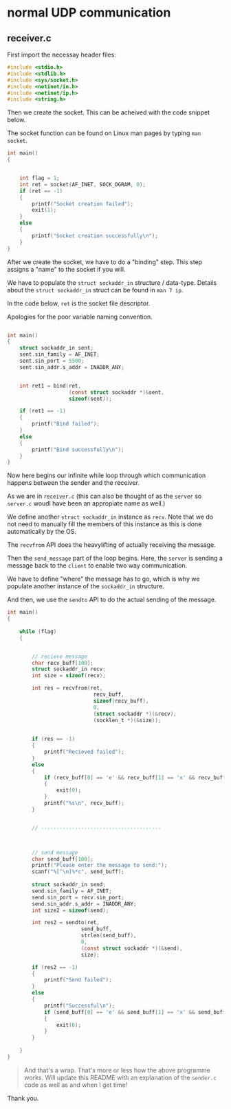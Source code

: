 # normal UDP communication




## receiver.c


First import the necessay header files:
```c
#include <stdio.h>
#include <stdlib.h>
#include <sys/socket.h>
#include <netinet/in.h>
#include <netinet/ip.h>
#include <string.h>
```



Then we create the socket. This can be acheived with the code snippet below.

The socket function can be found on Linux man pages by typing `man socket`.


```c
int main()
{


    int flag = 1;
    int ret = socket(AF_INET, SOCK_DGRAM, 0);
    if (ret == -1)
    {
        printf("Socket creation failed");
        exit(1);
    }
    else
    {
        printf("Socket creation successfully\n");
    }
}

```


After we create the socket, we have to do a "binding" step.
This step assigns a "name" to the socket if you will.

We have to populate the `struct sockaddr_in` structure / data-type.
Details about the `struct sockaddr_in` struct can be found in `man 7 ip`.


In the code below, `ret` is the socket file descriptor.

Apologies for the poor variable naming convention.

```c

int main() 
{
    struct sockaddr_in sent;
    sent.sin_family = AF_INET;
    sent.sin_port = 5500;
    sent.sin_addr.s_addr = INADDR_ANY;


    int ret1 = bind(ret, 
                    (const struct sockaddr *)&sent, 
                    sizeof(sent));

    if (ret1 == -1)
    {
        printf("Bind failed");
    }
    else
    {
        printf("Bind successfully\n");
    }
}

```

Now here begins our infinite while loop through which communication happens between the sender and the receiver.


As we are in `receiver.c` (this can also be thought of as the `server` so `server.c` woudl have been an appropiate name as well.)

We define another `struct sockaddr_in` instance as `recv`. Note that we do not need to manually fill the members of this instance as this is done automatically by the OS.

The `recvfrom` API does the heavylifting of actually receiving the message.




Then the `send_message` part of the loop begins. Here, the `server` is sending a message back to the `client` to enable two way communication.


We have to define "where" the message has to go, which is why we populate another instance of the `sockaddr_in` structure.


And then, we use the `sendto` API to do the actual sending of the message.




```c
int main()
{
    
    while (flag)
    {


        // recieve message
        char recv_buff[100];
        struct sockaddr_in recv;
        int size = sizeof(recv);

        int res = recvfrom(ret, 
                            recv_buff, 
                            sizeof(recv_buff), 
                            0, 
                            (struct sockaddr *)(&recv),
                            (socklen_t *)(&size));

                            
        if (res == -1)
        {
            printf("Recieved failed");
        }
        else
        {
            if (recv_buff[0] == 'e' && recv_buff[1] == 'x' && recv_buff[2] == 'i' && recv_buff[3] == 't')
            {
                exit(0);
            }
            printf("%s\n", recv_buff);
        }


        // ---------------------------------------



        // send message
        char send_buff[100];
        printf("Please enter the message to send:");
        scanf("%[^\n]%*c", send_buff);
        
        struct sockaddr_in send;
        send.sin_family = AF_INET;
        send.sin_port = recv.sin_port;
        send.sin_addr.s_addr = INADDR_ANY;
        int size2 = sizeof(send);

        int res2 = sendto(ret, 
                        send_buff, 
                        strlen(send_buff), 
                        0, 
                        (const struct sockaddr *)(&send), 
                        size);

        if (res2 == -1)
        {
            printf("Send failed");
        }
        else
        {
            printf("Successful\n");
            if (send_buff[0] == 'e' && send_buff[1] == 'x' && send_buff[2] == 'i' && send_buff[3] == 't')
            {
                exit(0);
            }
        }
        
    }
}
```





> And that's a wrap. That's more or less how the above programme works. Will update this README with an explanation of the `sender.c` code as well as and when I get time!

Thank you.

